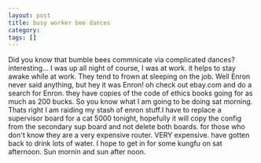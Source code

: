 ```yaml
---
layout: post
title: busy worker bee dances
category: 
tags: []
---
```



Did you know that bumble bees commnicate via complicated dances?
interesting...  I was up all night of course, I was at work. it
helps to stay awake while at work.  They tend to frown at sleeping
on the job.  Well Enron never said anything, but hey it was Enron!
oh check out ebay.com and do a search for Enron.  they have copies of
the code of ethics books going for as much as 200 bucks.  So you
know what I am going to be doing sat morning.  Thats right I am
raiding my stash of enron stuff.I have to replace a supervisor
board for a cat 5000 tonight, hopefully it will copy the config
from the secondary sup board and not delete both boards. for those
who don't know they are a very expensive router. VERY expensive.
have gotten back to drink lots of water.  I hope to get in for some
kungfu on sat afternoon.  Sun mornin and sun after noon.
